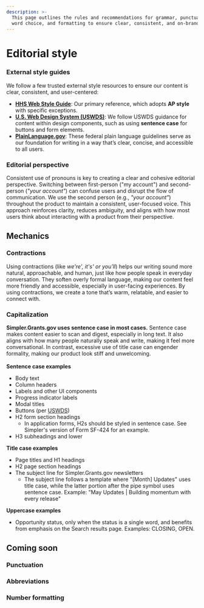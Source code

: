 ```yaml
---
description: >-
  This page outlines the rules and recommendations for grammar, punctuation,
  word choice, and formatting to ensure clear, consistent, and on-brand content.
---
```


# Editorial style

### External style guides

We follow a few trusted external style resources to ensure our content is clear, consistent, and user-centered:

* [**HHS Web Style Guide**](https://www.hhs.gov/web/policies-and-standards/web-style-guide/index.html): Our primary reference, which adopts **AP style** with specific exceptions.
* [**U.S. Web Design System (USWDS)**](https://designsystem.digital.gov/design-principles/): We follow USWDS guidance for content within design components, such as using **sentence case** for buttons and form elements.
* [**PlainLanguage.gov**](https://www.plainlanguage.gov/): These federal plain language guidelines serve as our foundation for writing in a way that’s clear, concise, and accessible to all users.

### Editorial perspective

Consistent use of pronouns is key to creating a clear and cohesive editorial perspective. Switching between first-person ("my account") and second-person (_"your account"_) can confuse users and disrupt the flow of communication. We use the second person (e.g., _"your account"_) throughout the product to maintain a consistent, user-focused voice. This approach reinforces clarity, reduces ambiguity, and aligns with how most users think about interacting with a product from their perspective.

## Mechanics

### Contractions

Using contractions (like _we're', it's' or you'll_) helps our writing sound more natural, approachable, and human, just like how people speak in everyday conversation. They soften overly formal language, making our content feel more friendly and accessible, especially in user-facing experiences. By using contractions, we create a tone that’s warm, relatable, and easier to connect with.

### Capitalization

**Simpler.Grants.gov uses sentence case in most cases.** Sentence case makes content easier to scan and digest, especially in long text. It also aligns with how many people naturally speak and write, making it feel more conversational. In contrast, excessive use of title case can engender formality, making our product look stiff and unwelcoming.\
\
**Sentence case examples**

* Body text
* Column headers
* Labels and other UI components
* Progress indicator labels
* Modal titles
* Buttons (per [USWDS](https://designsystem.digital.gov/components/button/))
* H2 form section headings
  * In application forms, H2s should be styled in sentence case. See Simpler's version of Form SF-424 for an example.
* H3 subheadings and lower

**Title case examples**

* Page titles and H1 headings
* H2 page section headings
* The subject line for Simpler.Grants.gov newsletters
  * The subject line follows a template where "\[Month] Updates" uses title case, while the latter portion after the pipe symbol uses sentence case. Example: "May Updates | Building momentum with every release"

**Uppercase examples**

* Opportunity status, only when the status is a single word, and benefits from emphasis on the Search results page. Examples: CLOSING, OPEN.&#x20;

## Coming soon

### Punctuation

### Abbreviations

### Number formatting

